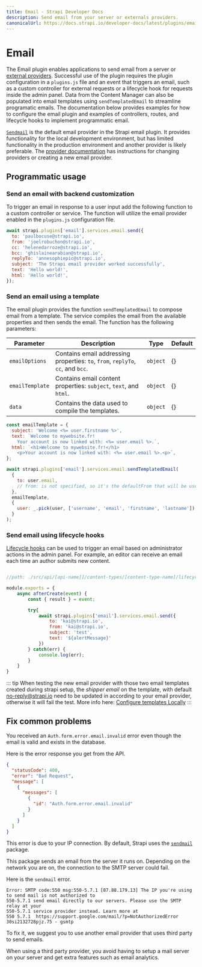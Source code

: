 ```yaml
---
title: Email - Strapi Developer Docs
description: Send email from your server or externals providers.
canonicalUrl: https://docs.strapi.io/developer-docs/latest/plugins/email.html
---
```


# Email

The Email plugin enables applications to send email from a server or [external providers](/developer-docs/latest/development/using-providers.md). Successful use of the plugin requires the plugin configuration in a `plugins.js` file and an event that triggers an email, such as a custom controller for external requests or a lifecycle hook for requests inside the admin panel. Data from the Content Manager can also be populated into email templates using `sendTemplatedEmail` to streamline programatic emails. The documentation below provides examples for how to configure the email plugin and examples of controllers, routes, and lifecycle hooks to implement programmatic email.

[`Sendmail`](https://www.npmjs.com/package/sendmail) is the default email provider in the Strapi email plugin. It provides functionality for the local development environment, but has limited functionality in the production environment and another provider is likely preferable. The [provider documentation](/developer-docs/latest/development/using-providers.md) has instructions for changing providers or creating a new email provider. <!--rename-->


## Programmatic usage

### Send an email with backend customization

To trigger an email in response to a user input add the following function to a custom controller or service. The function will utilize the email provider enabled in the `plugins.js` configuration file.

```js
await strapi.plugins['email'].services.email.send({
  to: 'paulbocuse@strapi.io',
  from: 'joelrobuchon@strapi.io',
  cc: 'helenedarroze@strapi.io',
  bcc: 'ghislainearabian@strapi.io',
  replyTo: 'annesophiepic@strapi.io',
  subject: 'The Strapi email provider worked successfully',
  text: 'Hello world!',
  html: 'Hello world!',
});
```

### Send an email using a template

The email plugin provides the function `sendTemplatedEmail` to compose email from a template. The service compiles the email from the available properties and then sends the email. The function has the following parameters:

| Parameter       | Description                                                                     | Type     | Default |
|-----------------|---------------------------------------------------------------------------------|----------|---------|
| `emailOptions`  | Contains email addressing properties: `to`, `from`, `replyTo`, `cc`, and `bcc`.  | `object` | {}      |
| `emailTemplate` | Contains email content properties: `subject`, `text`, and `html`.                | `object` | {}      |
| `data`          | Contains the data used to compile the templates.                                 | `object` | {}      |

<!--some text here-->

```js
const emailTemplate = {
  subject: 'Welcome <%= user.firstname %>',
  text: `Welcome to mywebsite.fr!
    Your account is now linked with: <%= user.email %>.`,
  html: `<h1>Welcome to mywebsite.fr!</h1>
    <p>Your account is now linked with: <%= user.email %>.<p>`,
};

await strapi.plugins['email'].services.email.sendTemplatedEmail(
  {
    to: user.email,
    // from: is not specified, so it's the defaultFrom that will be used instead
  },
  emailTemplate,
  {
    user: _.pick(user, ['username', 'email', 'firstname', 'lastname']),
  }
);
```

### Send email using lifecycle hooks

[Lifecycle hooks](/developer-docs/latest/development/backend-customization/models.md#lifecycle-hooks) can be used to trigger an email based on administrator actions in the admin panel. For example, an editor can receive an email each time an author submits new content.

```jsx

//path: ./src/api/[api-name]]/content-types/[content-type-name]/lifecycles.js

module.exports = {
    async afterCreate(event) {
        const { result } = event;

        try{
            await strapi.plugins['email'].services.email.send({
                to: 'kai@strapi.io',
                from: 'kai@strapi.io',
                subject: 'test',
                text: '${alertMessage}'
            })
        } catch(err) {
            console.log(err);
        }
    }
}
```

::: tip
When testing the new email provider with those two email templates created during strapi setup, the _shipper email_ on the template, with default no-reply@strapi.io need to be updated in according to your email provider, otherwise it will fail the test.
More info here: [Configure templates Locally](/user-docs/latest/settings/configuring-users-permissions-plugin-settings.md#configuring-email-templates)
:::






<!-- propose removing this section-->

## Fix common problems

You received an `Auth.form.error.email.invalid` error even though the email is valid and exists in the database.

Here is the error response you get from the API.

```json
{
  "statusCode": 400,
  "error": "Bad Request",
  "message": [
    {
      "messages": [
        {
          "id": "Auth.form.error.email.invalid"
        }
      ]
    }
  ]
}
```

This error is due to your IP connection. By default, Strapi uses the [`sendmail`](https://github.com/guileen/node-sendmail) package.

This package sends an email from the server it runs on. Depending on the network you are on, the connection to the SMTP server could fail.

Here is the `sendmail` error.

```
Error: SMTP code:550 msg:550-5.7.1 [87.88.179.13] The IP you're using to send mail is not authorized to
550-5.7.1 send email directly to our servers. Please use the SMTP relay at your
550-5.7.1 service provider instead. Learn more at
550 5.7.1  https://support.google.com/mail/?p=NotAuthorizedError 30si2132728pjz.75 - gsmtp
```

To fix it, we suggest you to use another email provider that uses third party to send emails.

When using a third party provider, you avoid having to setup a mail server on your server and get extra features such as email analytics.
